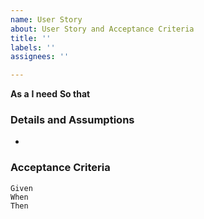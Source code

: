 ```yaml
---
name: User Story
about: User Story and Acceptance Criteria
title: ''
labels: ''
assignees: ''

---
```


**As a** 
 **I need** 
 **So that** 

 ### Details and Assumptions
 * 

 ### Acceptance Criteria  

 ```gherkin
 Given 
 When 
 Then 
 ```
